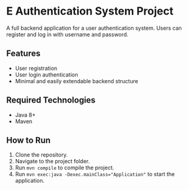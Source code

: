 # E Authentication System Project

A full backend application for a user authentication system. Users can register and log in with username and password.

## Features
- User registration
- User login authentication
- Minimal and easily extendable backend structure

## Required Technologies
- Java 8+
- Maven

## How to Run
1. Clone the repository.
2. Navigate to the project folder.
3. Run `mvn compile` to compile the project.
4. Run `mvn exec:java -Dexec.mainClass="Application"` to start the application.
